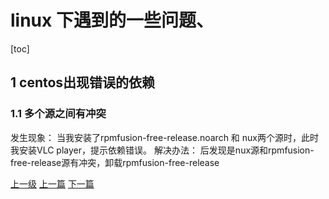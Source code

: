 # linux 下遇到的一些问题、
[toc]

## 1 centos出现错误的依赖
### 1.1 多个源之间有冲突
发生现象：
当我安装了rpmfusion-free-release.noarch 和 nux两个源时，此时我安装VLC player，提示依赖错误。
解决办法：
后发现是nux源和rpmfusion-free-release源有冲突，卸载rpmfusion-free-release




































[上一级](base.md)
[上一篇](command.md)
[下一篇](process.md)
